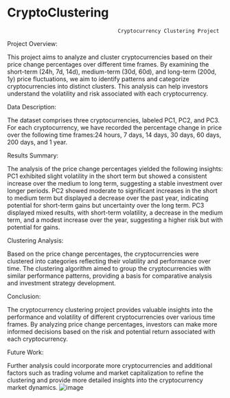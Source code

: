 # CryptoClustering

                                        Cryptocurrency Clustering Project


Project Overview:

 This project aims to analyze and cluster cryptocurrencies based on their price change percentages over different time frames. By examining the short-term (24h, 7d, 14d), medium-term (30d, 60d), and long-term (200d, 1y) price fluctuations, we aim to identify patterns and categorize cryptocurrencies into distinct clusters. This analysis can help investors understand the volatility and risk associated with each cryptocurrency.

Data Description:

 The dataset comprises three cryptocurrencies, labeled PC1, PC2, and PC3. For each cryptocurrency, we have recorded the percentage change in price over the following time frames:24 hours, 7 days, 14 days, 30 days, 60 days, 200 days, and 1 year.


Results Summary:

 The analysis of the price change percentages yielded the following insights:
PC1 exhibited slight volatility in the short term but showed a consistent increase over the medium to long term, suggesting a stable investment over longer periods.
PC2 showed moderate to significant increases in the short to medium term but displayed a decrease over the past year, indicating potential for short-term gains but uncertainty over the long term.
PC3 displayed mixed results, with short-term volatility, a decrease in the medium term, and a modest increase over the year, suggesting a higher risk but with potential for gains.


Clustering Analysis:

 Based on the price change percentages, the cryptocurrencies were clustered into categories reflecting their volatility and performance over time. The clustering algorithm aimed to group the cryptocurrencies with similar performance patterns, providing a basis for comparative analysis and investment strategy development.

Conclusion:

 The cryptocurrency clustering project provides valuable insights into the performance and volatility of different cryptocurrencies over various time frames. By analyzing price change percentages, investors can make more informed decisions based on the risk and potential return associated with each cryptocurrency.


Future Work:

 Further analysis could incorporate more cryptocurrencies and additional factors such as trading volume and market capitalization to refine the clustering and provide more detailed insights into the cryptocurrency market dynamics.
![image](https://github.com/pjpeters13/CryptoClustering/assets/71742689/c228bf2e-81e1-40b5-9c6f-6e93acfb6fa0)

